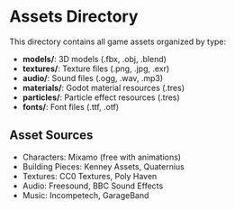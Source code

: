 # Assets Directory

This directory contains all game assets organized by type:

- **models/**: 3D models (.fbx, .obj, .blend)
- **textures/**: Texture files (.png, .jpg, .exr)
- **audio/**: Sound files (.ogg, .wav, .mp3)
- **materials/**: Godot material resources (.tres)
- **particles/**: Particle effect resources (.tres)
- **fonts/**: Font files (.ttf, .otf)

## Asset Sources
- Characters: Mixamo (free with animations)
- Building Pieces: Kenney Assets, Quaternius
- Textures: CC0 Textures, Poly Haven
- Audio: Freesound, BBC Sound Effects
- Music: Incompetech, GarageBand
